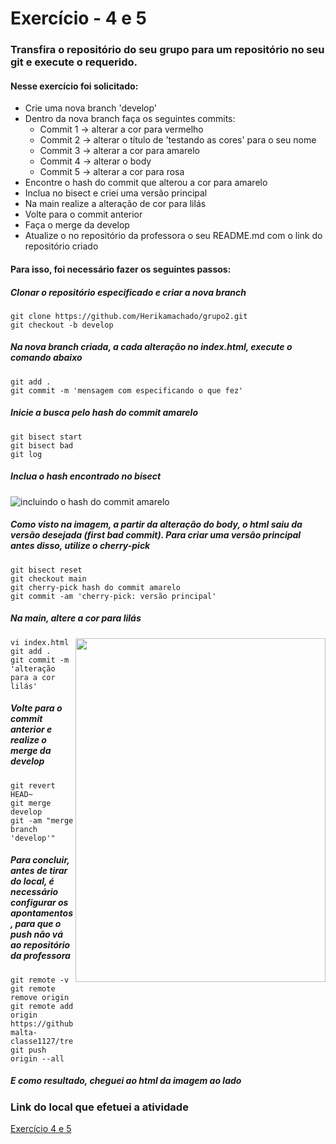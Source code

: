 # Exercício - 4 e 5
### Transfira o repositório do seu grupo para um repositório no seu git e execute o requerido.
#### Nesse exercício foi solicitado:
- Crie uma nova branch 'develop'
- Dentro da nova branch faça os seguintes commits:
  - Commit 1 -> alterar a cor para vermelho
  - Commit 2 -> alterar o título de 'testando as cores' para o seu nome
  - Commit 3 -> alterar a cor para amarelo
  - Commit 4 -> alterar o body
  - Commit 5 -> alterar a cor para rosa
- Encontre o hash do commit que alterou a cor para amarelo
- Inclua no bisect e criei uma versão principal
- Na main realize a alteração de cor para lilás
- Volte para o commit anterior
- Faça o merge da develop
- Atualize o no repositório da professora o seu README.md com o link do repositório criado

#### Para isso, foi necessário fazer os seguintes passos:
##### Clonar o repositório especificado e criar a nova branch
```
git clone https://github.com/Herikamachado/grupo2.git
git checkout -b develop
```
##### Na nova branch criada, a cada alteração no index.html, execute o comando abaixo
```
git add .
git commit -m 'mensagem com especificando o que fez'
```
##### Inicie a busca pelo hash do commit amarelo
```
git bisect start
git bisect bad
git log
```
##### Inclua o hash encontrado no bisect
![incluindo o hash do commit amarelo](https://github.com/BiancaMalta/trabalho-versionamento-de-codigo/blob/BiancaMalta/exerc%C3%ADcio-4-e-5/Imagem4.png)
##### Como visto na imagem, a partir da alteração do body, o html saiu da versão desejada (first bad commit). Para criar uma versão principal antes disso, utilize o cherry-pick
```
git bisect reset
git checkout main
git cherry-pick hash do commit amarelo
git commit -am 'cherry-pick: versão principal'
```
##### Na main, altere a cor para lilás 

  <img align="right" src="https://github.com/BiancaMalta/trabalho-versionamento-de-codigo/blob/BiancaMalta/exerc%C3%ADcio-4-e-5/Imagem5.png" width="400" height="550" />
  
```
vi index.html
git add .
git commit -m 'alteração para a cor lilás'
```
##### Volte para o commit anterior e realize o merge da develop
```
git revert HEAD~
git merge develop
git -am "merge branch 'develop'"
```
##### Para concluir, antes de tirar do local, é necessário configurar os apontamentos, para que o push não vá ao repositório da professora
```
git remote -v
git remote remove origin
git remote add origin https://github.com/BiancaMalta/bianca-malta-classe1127/tree/main
git push origin --all
```
##### E como resultado, cheguei ao html da imagem ao lado
### Link do local que efetuei a atividade
[Exercício 4 e 5](https://github.com/BiancaMalta/bianca-malta-classe1127)
